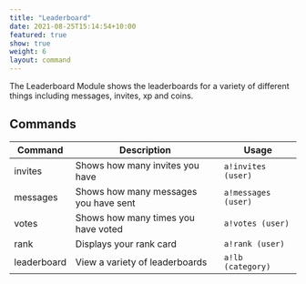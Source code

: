 ```yaml
---
title: "Leaderboard"
date: 2021-08-25T15:14:54+10:00
featured: true
show: true
weight: 6
layout: command
---
```


The Leaderboard Module shows the leaderboards for a variety of different things including messages, invites, xp and coins.

## Commands

| Command     | Description                                                   | Usage                         |
| ----------- | ------------------------------------------------------------- | ----------------------------- |
| invites     | Shows how many invites you have                               | `a!invites (user)`            |
| messages    | Shows how many messages you have sent                         | `a!messages (user)`           |
| votes       | Shows how many times you have voted                           | `a!votes (user)`              |
| rank        | Displays your rank card                                       | `a!rank (user)`               |
| leaderboard | View a variety of leaderboards                                | `a!lb (category)`             |
